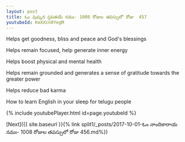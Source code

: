 ```yaml
---
layout: post
title: ఓం పుష్కర స్తపతయే నమః- 1008 రోజుల తపస్సులో రోజు  457
youtubeId: KeXXcn0YegM
---
```

 
 
Helps get goodness, bliss and peace and God's blessings
 
Helps remain focused, help generate inner energy 
 
Helps boost physical and mental health 
 
Helps remain grounded and generates a sense of gratitude towards the greater power 
 
Helps reduce bad karma
 
How to learn English in your sleep for telugu people
 
 
 
 


{% include youtubePlayer.html id=page.youtubeId %}
 
[Next]({{ site.baseurl }}{% link split1/_posts/2017-10-01-ఓం నాందికారాయ నమః- 1008 రోజుల తపస్సులో రోజు  456.md%})
 
